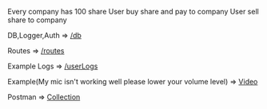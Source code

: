 Every company has 100 share
User buy share and pay to company
User sell share to company


DB,Logger,Auth => [/db](https://github.com/YunusEmreKarakose/eva/tree/main/db)

Routes => [/routes](https://github.com/YunusEmreKarakose/eva/tree/main/routes)

Example Logs => [/userLogs](https://github.com/YunusEmreKarakose/eva/tree/main/userLogs)

Example(My mic isn't working well please lower your volume level) => [Video](https://www.youtube.com/watch?v=oVAYlf1hU2U)

Postman => [Collection](https://www.getpostman.com/collections/4d0d4a9c8144aaa54059)